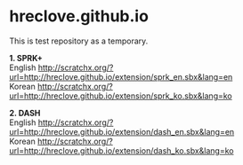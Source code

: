 # hreclove.github.io
This is test repository as a temporary.

<b>1. SPRK+</b><br/>
English http://scratchx.org/?url=http://hreclove.github.io/extension/sprk_en.sbx&lang=en<br/>
Korean http://scratchx.org/?url=http://hreclove.github.io/extension/sprk_ko.sbx&lang=ko<br/>

<b>2. DASH</b><br/>
English http://scratchx.org/?url=http://hreclove.github.io/extension/dash_en.sbx&lang=en<br/>
Korean http://scratchx.org/?url=http://hreclove.github.io/extension/dash_ko.sbx&lang=ko<br/>

